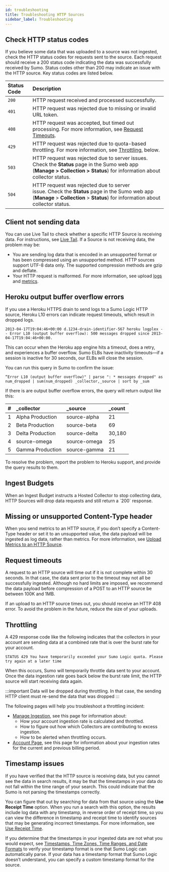 ```yaml
---
id: troubleshooting
title: Troubleshooting HTTP Sources
sidebar_label: Troubleshooting
---
```



## Check HTTP status codes

If you believe some data that was uploaded to a source was not ingested, check the HTTP status codes for requests sent to the source. Each request should receive a 200 status code indicating the data was successfully received by Sumo. Status codes other than 200 may indicate an issue with the HTTP source. Key status codes are listed below.

| Status Code | Description |
|:--|:--|
| `200` | HTTP request received and processed successfully. |
| `401` | HTTP request was rejected due to missing or invalid URL token. |
| `408` | HTTP request was accepted, but timed out processing. For more information, see [Request Timeouts](#request-timeouts). |
| `429` | HTTP request was rejected due to quota-based throttling. For more information, see [Throttling](#throttling), below. |
| `503` | HTTP request was rejected due to server issues. Check the **Status** page in the Sumo web app (**Manage > Collection > Status**) for information about collector status. |
| `504` | HTTP request was rejected due to server issue. Check the **Status** page in the Sumo web app (**Manage** > **Collection** > **Status**) for information about collector status. |

## Client not sending data

You can use Live Tail to check whether a specific HTTP Source is receiving data. For instructions, see [Live Tail](/docs/search/live-tail). If a Source is not receiving data, the problem may be:

* You are sending log data that is encoded in an unsupported format or has been compressed using an unsupported method. HTTP sources support UTF-8 data only. The supported compression methods are gzip and deflate.
* Your HTTP request is malformed. For more information, see upload [logs](/docs/send-data/hosted-collectors/http-source/logs-metrics/upload-logs) and [metrics](/docs/send-data/hosted-collectors/http-source/logs-metrics/upload-metrics).

## Heroku output buffer overflow errors

If you use a Heroku HTTPS drain to send logs to a Sumo Logic HTTP source, Heroku L10 errors can indicate request timeouts, which result in dropped logs.

`2013-04-17T19:04:46+00:00 d.1234-drain-identifier-567 heroku logplex - - Error L10 (output buffer overflow): 500 messages dropped since 2013-04-17T19:04:46+00:00.`

This can occur when the Heroku app engine hits a timeout, does a retry, and experiences a buffer overflow. Sumo ELBs have inactivity timeouts—if a session is inactive for 30 seconds, our ELBs will close the session.

You can run this query in Sumo to confirm the issue:

```
“Error L10 (output buffer overflow)" | parse ": * messages dropped" as num_dropped | sum(num_dropped) _collector,_source | sort by _sum
```

If there is are output buffer overflow errors, the query will return
output like this:

| #      |   _collector |   _source |  _count |
|:-------|:------------------|:--------------|:-------------|
| 1     | Alpha Production | source-alpha | 21          |
| 2     | Beta Production  | source-beta  | 69          |
| 3     | Delta Production | source-delta | 30,180      |
| 4     | source-omega     | source-omega | 25          |
| 5     | Gamma Production | source-gamma | 21          |

To resolve the problem, report the problem to Heroku support, and provide the query results to them.

## Ingest Budgets

 <!-- impacted by v1 deprecation? --> When an Ingest Budget instructs a Hosted Collector to stop collecting data, HTTP Sources will drop data requests and still return a `200` response.

## Missing or unsupported Content-Type header

When you send metrics to an HTTP source, if you don’t specify a Content-Type header or set it to an unsupported value, the data payload will be ingested as log data, rather than metrics. For more information, see [Upload Metrics to an HTTP Source](/docs/send-data/hosted-collectors/http-source/logs-metrics/upload-metrics).

## Request timeouts

A request to an HTTP source will time out if it is not complete within 30 seconds. In that case, the data sent prior to the timeout may not all be successfully ingested. Although no hard limits are imposed, we recommend the data payload before compression of a POST to an HTTP source be between 100K and 1MB.

If an upload to an HTTP source times out, you should receive an HTTP 408 error. To avoid the problem in the future, reduce the size of your uploads.

## Throttling

A 429 response code like the following indicates that the collectors in your account are sending data at a combined rate that is over the burst rate for your account.

`STATUS 429 You have temporarily exceeded your Sumo Logic quota. Please try again at a later time`

When this occurs, Sumo will temporarily throttle data sent to your account. Once the data ingestion rate goes back below the burst rate limit, the HTTP source will start receiving data again.

:::important
Data will be dropped during throttling. In that case, the sending HTTP client must re-send the data that was dropped
:::

The following pages will help you troubleshoot a throttling incident:

* [Manage Ingestion](/docs/manage/ingestion-volume/log-ingestion), see this page for information about:
  * How your account ingestion rate is calculated and throttled.
  * How to figure out how which Collectors are contributing to excess ingestion.
  * How to be alerted when throttling occurs.
* [Account Page](/docs/manage/manage-subscription), see this page for information about your ingestion rates for the current and previous billing period.

## Timestamp issues

If you have verified that the HTTP source is receiving data, but you cannot see the data in search results, it may be that the timestamps in your data do not fall within the time range of your search. This could indicate that the Sumo is not parsing the timestamps correctly. 

You can figure that out by searching for data from that source using the **Use Receipt Time** option. When you run a search with this option, the results include log data with any timestamp, in reverse order of receipt time, so you can view the difference in timestamp and receipt time to identify sources that may be generating incorrect timestamps. For more information, see [Use Receipt Time](/docs/search/get-started-with-search/build-search/use-receipt-time).

If you determine that the timestamps in your ingested data are not what you would expect, see [Timestamps, Time Zones, Time Ranges, and Date Formats](/docs/send-data/reference-information/time-reference) to verify your timestamp format is one that Sumo Logic can automatically parse. If your data has a timestamp format that Sumo Logic doesn’t understand, you can specify a custom timestamp format for the source.
